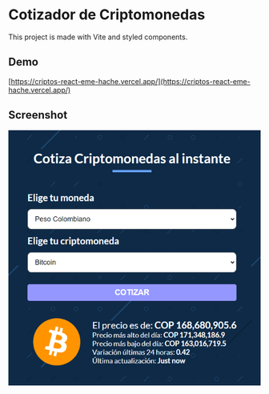 # Cotizador de Criptomonedas

This project is made with Vite and styled components.


## Demo

[https://criptos-react-eme-hache.vercel.app/](https://criptos-react-eme-hache.vercel.app/)

## Screenshot

<div align="center">
  
  ![Criptos React](/src/public/screenshot.png)
  
</div>

